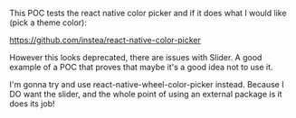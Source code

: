 This POC tests the react native color picker and if it does what I would like (pick a theme color):

https://github.com/instea/react-native-color-picker

However this looks deprecated, there are issues with Slider. A good example of a POC that proves that maybe it's a good idea not to use it.

I'm gonna try and use react-native-wheel-color-picker instead. Because I DO want the slider, and the whole point of using an external package is it does its job!
